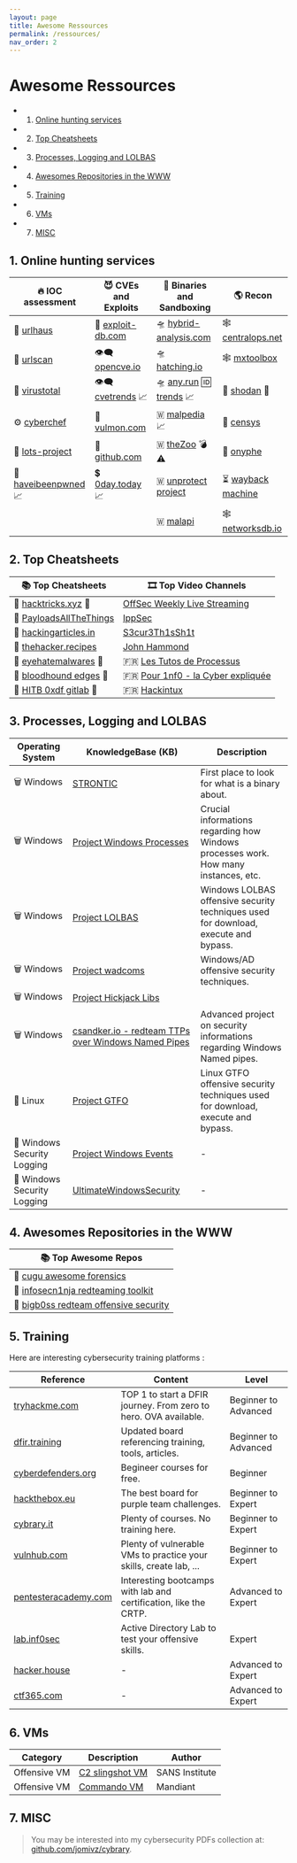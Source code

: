```yaml
---
layout: page
title: Awesome Ressources
permalink: /ressources/
nav_order: 2
---
```


# Awesome Ressources

<!-- vscode-markdown-toc -->
* 1. [Online hunting services](#Onlinehuntingservices)
* 2. [Top Cheatsheets](#TopCheatsheets)
* 3. [Processes, Logging and LOLBAS](#ProcessesLoggingandLOLBAS)
* 4. [Awesomes Repositories in the WWW](#AwesomesRepositoriesintheWWW)
* 5. [Training](#Training)
* 6. [VMs](#VMs)
* 7. [MISC](#MISC)

<!-- vscode-markdown-toc-config
	numbering=true
	autoSave=true
	/vscode-markdown-toc-config -->
<!-- /vscode-markdown-toc -->

##  1. <a name='Onlinehuntingservices'></a>Online hunting services

| 🔥 **IOC assessment**									| 😈 **CVEs and Exploits** 					|  👾 **Binaries and Sandboxing**						| 🌎 **Recon**						|
|-------------------------------------------------------|-------------------------------------------|-----------------------------------------------------------|-------------------------------------------|
| 🚦 [urlhaus](https://urlhaus.abuse.ch/browse/)		| 🔎 [exploit-db.com](https://exploit-db.com)	| 🛸 [hybrid-analysis.com](https://www.hybrid-analysis.com/)	| 🕸️ [centralops.net](https://centralops.net/)	|
| 🚦 [urlscan](https://urlscan.io/)						| 👁️‍🗨️ [opencve.io](https://opencve.io)			| 🛸 [hatching.io](https://tria.ge/login)						| 🕸️ [mxtoolbox](https://mxtoolbox.com/NetworkTools.aspx)|	
| 🚦 [virustotal](https://virustotal.com/)				| 👁️‍🗨️ [cvetrends](https://cvetrends.com/) 📈    | 🛸 [any.run](https://app.any.run/) 🆔 [trends](https://any.run/malware-trends/) 📈 | 📡 [shodan](https://shodan.io/) 🥇			|
| ⚙️ [cyberchef](https://gchq.github.io/CyberChef/)	 | 🔎 [vulmon.com](https://vulmon.com)			| 🇼 [malpedia](https://malpedia.caad.fkie.fraunhofer.de/library)	📈 | 📡 [censys](https://search.censys.io/) 			|
| 🚦 [lots-project](https://lots-project.com/)				| 🔎 [github.com](https://github.com)			| 🇼 [theZoo](https://github.com/ytisf/theZoo/tree/master/malware/Binaries) 💣⚠️ | 📡 [onyphe](https://onyphe.io/) |
| 🚦 [haveibeenpwned](https://haveibeenpwned.com/) 📈	| 💲 [0day.today](https://0day.today) 📈	| 🇼 [unprotect project](https://www.unprotect.it/) 		| ⏳ [wayback machine](http://web.archive.org/) |
| 														|					 						| 🇼 [malapi](https://malapi.io)							| 🕸️ [networksdb.io](https://networksdb.io/) |

##  2. <a name='TopCheatsheets'></a>Top Cheatsheets

| 📚 **Top Cheatsheets** 																| 🎞️ **Top Video Channels** |
|---------------------------------------------------------------------------------------|------------------------|
| 📕 [hacktricks.xyz](https://book.hacktricks.xyz) 🥇 								| [OffSec Weekly Live Streaming](https://www.twitch.tv/offsecofficial/schedule?seriesID=b043a7dc-75d7-4f97-94a4-84e73cc23af9) |
| 📕 [PayloadsAllTheThings](https://github.com/swisskyrepo/PayloadsAllTheThings)	| [IppSec](https://www.youtube.com/channel/UCa6eh7gCkpPo5XXUDfygQQA) |
| 📕 [hackingarticles.in](https://hackingarticles.in)									| [S3cur3Th1sSh1t](https://www.youtube.com/channel/UC27i77nEwKE8hffrxNqXNOg) |
| 📕 [thehacker.recipes](https://www.thehacker.recipes)									| [John Hammond](https://www.youtube.com/@_JohnHammond) | 
| 📘 [eyehatemalwares](https://eyehatemalwares.com/home/) 🥇									| 🇫🇷 [Les Tutos de Processus](https://www.youtube.com/@processusthief) |
| 📕 [bloodhound edges](https://bloodhound.readthedocs.io/en/latest/data-analysis/edges.html) 🐶 | 🇫🇷 [Pour 1nf0 - la Cyber expliquée](https://www.youtube.com/@Pour1nfo) |
| 🧰 [HITB 0xdf gitlab](https://0xdf.gitlab.io/) 🥇												| 🇫🇷 [Hackintux](https://www.youtube.com/channel/UCasgryuegAnsvZ4CZlBL9ZQ) |

##  3. <a name='ProcessesLoggingandLOLBAS'></a>Processes, Logging and LOLBAS

| **Operating System** | **KnowledgeBase (KB)** | **Description** |
|----------------------|------------------------|-------------------|
| 🗑️ Windows              | [STRONTIC](https://strontic.github.io/xcyclopedia/) | First place to look for what is a binary about. |
| 🗑️ Windows              | [Project Windows Processes](https://winprocs.dfir.tips) | Crucial informations regarding how Windows processes work. How many instances, etc. |
| 🗑️ Windows              | [Project LOLBAS](https://lolbas-project.github.io) | Windows LOLBAS offensive security techniques used for download, execute and bypass. |
| 🗑️ Windows              | [Project wadcoms](https://wadcoms.github.io) | Windows/AD offensive security techniques. |
| 🗑️ Windows              | [Project Hickjack Libs](https://hijacklibs.net) | |
| 🗑️ Windows              | [csandker.io - redteam TTPs over Windows Named Pipes](https://csandker.io/2021/01/10/Offensive-Windows-IPC-1-NamedPipes.html) | Advanced project on security informations regarding Windows Named pipes. |
| 🐧 Linux                | [Project GTFO](https://gtfobins.github.io) | Linux GTFO offensive security techniques used for download, execute and bypass. |
| 📃 Windows Security Logging | [Project Windows Events](https://evids.dfir.tips) | - |
| 📃 Windows Security Logging | [UltimateWindowsSecurity](https://www.ultimatewindowssecurity.com/securitylog/encyclopedia/) | - |


##  4. <a name='AwesomesRepositoriesintheWWW'></a>Awesomes Repositories in the WWW

| 📚 **Top Awesome Repos**												|
|-----------------------------------------------------------------------|
| 📘 [cugu awesome forensics](https://github.com/cugu/awesome-forensics) |
| 📕 [infosecn1nja redteaming toolkit](https://github.com/infosecn1nja/Red-Teaming-Toolkit) |
| 📕 [bigb0ss redteam offensive security](https://github.com/bigb0sss/RedTeam-OffensiveSecurity) |

##  5. <a name='Training'></a>Training

Here are interesting cybersecurity training platforms :

| **Reference** | **Content** | **Level** |
|---------------|-------------|---------------|
| [tryhackme.com](https://tryhackme.com) | TOP 1 to start a DFIR journey. From zero to hero. OVA available. | Beginner to Advanced |
| [dfir.training](https://www.dfir.training/training) | Updated board referencing training, tools, articles. | Beginner to Advanced | 
| [cyberdefenders.org](https://cyberdefenders.org/) | Begineer courses for free. | Beginner |
| [hackthebox.eu](https://hackthebox.eu/) | The best board for purple team challenges. | Beginner to Expert |
| [cybrary.it](https://www.cybrary.it/) | Plenty of courses. No training here. | Beginner to Expert |
| [vulnhub.com](https://www.vulnhub.com) | Plenty of vulnerable VMs to practice your skills, create lab, ... | Beginner to Expert |
| [pentesteracademy.com](https://www.pentesteracademy.com/activedirectorylab) | Interesting bootcamps with lab and certification, like the CRTP. | Advanced to Expert |
| [lab.inf0sec](https://lab.inf0sec.) | Active Directory Lab to test your offensive skills.  | Expert |
| [hacker.house](https://hacker.house/training/) | - | Advanced to Expert |
| [ctf365.com](https://ctf365.com/) | - | Advanced to Expert |

##  6. <a name='VMs'></a>VMs

| **Category**    | **Description** |    **Author**    |
|-----------------|-----------------|------------------|
| Offensive VM    | [C2 slingshot VM](https://www.sans.org/tools/slingshot/) | SANS Institute |
| Offensive VM    | [Commando VM](https://github.com/mandiant/commando-vm) | Mandiant |

##  7. <a name='MISC'></a>MISC 

> You may be interested into my cybersecurity PDFs collection at: [github.com/jomivz/cybrary](https://github.com/jomivz/cybrary).
